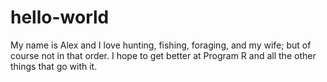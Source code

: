 # hello-world

My name is Alex and I love hunting, fishing, foraging, and my wife; but of course not in that order.
I hope to get better at Program R and all the other things that go with it.
